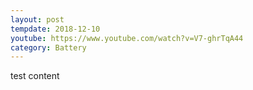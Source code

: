 ```yaml
---
layout: post
tempdate: 2018-12-10
youtube: https://www.youtube.com/watch?v=V7-ghrTqA44
category: Battery
---
```

test content